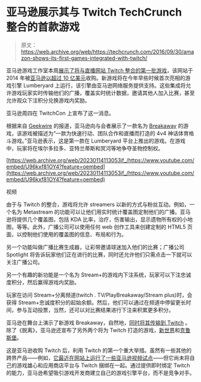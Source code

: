 # 亚马逊展示其与 Twitch TechCrunch 整合的首款游戏

> 原文：<https://web.archive.org/web/https://techcrunch.com/2016/09/30/amazon-shows-its-first-games-integrated-with-twitch/>

亚马逊游戏工作室本周[展示了将与直播网站 Twitch 整合的第一批游戏](https://web.archive.org/web/20230114113053/http://www.geekwire.com/2016/amazon-game-studios-unveils-first-games-feature-deep-twitch-integration/)，该网站于 2014 年被[亚马逊以超过 10 亿美元](https://web.archive.org/web/20230114113053/https://techcrunch.com/2014/08/25/amazon-will-buy-twitch-for-over-1-billion/)收购。新游戏将在今年早些时候首次亮相的游戏引擎 Lumberyard 上运行，该引擎由亚马逊网络服务提供支持。这些集成将允许游戏玩家实时传输他们的广播，覆盖实时统计数据，邀请其他人加入比赛，甚至允许观众下注积分兑换游戏内奖励。

亚马逊周四在 TwitchCon 上宣布了这一消息。

根据来自 [Geekwire](https://web.archive.org/web/20230114113053/http://www.geekwire.com/2016/amazon-game-studios-unveils-first-games-feature-deep-twitch-integration/) 的报道，亚马逊向与会者展示了一款名为 [Breakaway](https://web.archive.org/web/20230114113053/https://playbreakaway.com/) 的游戏，该游戏被描述为“一款为快速行动、团队合作和直播而打造的 4v4 神话体育格斗游戏。”亚马逊表示，这是第一款在 Lumberyard 平台上推出的游戏。在游戏中，玩家将在埃尔多拉多、亚特兰蒂斯和冥河等地争夺圣物控制权。

[https://web.archive.org/web/20230114113053if_/https://www.youtube.com/embed/U96kxf81OY4?feature=oembed](https://web.archive.org/web/20230114113053if_/https://www.youtube.com/embed/U96kxf81OY4?feature=oembed)

视频

由于与 Twitch 的整合，游戏将允许 streamers 以新的方式与粉丝互动。例如，一个名为 Metastream 的功能可以让他们用实时统计覆盖图定制他们的广播。亚马逊将提供几个覆盖图，包括 KDA 比率，治疗，伤害输出，显示遗物所有权的小地图，等等。此外，广播公司可以使用任何 web 创作工具来创建定制的 HTML5 页面，以控制他们使用的覆盖图的信息、布局和行为。

另一个功能叫做广播比赛生成器，让彩带邀请球迷加入他们的比赛；广播公司 Spotlight 将告诉玩家他们正在进行的比赛，同时还允许他们只需点击一下就可以关注广播公司。

另一个有趣的新功能是一个名为 Stream+的游戏内下注系统，玩家可以下注忠诚度积分，然后赢得游戏内奖励。

玩家在访问 Stream+分离频道(twitch . TV/PlayBreakaway/Stream plus)时，会获得 Stream+忠诚度积分的起始余额。然后，他们可以通过在频道中停留更长时间，参与互动投票，当然，还可以对比赛结果进行下注来积累更多积分。

亚马逊在舞台上演示了新游戏 Breakaway，自然地，[同时将其传输到 Twitch](https://web.archive.org/web/20230114113053/https://www.twitch.tv/playbreakaway) 。除了《脱离》，亚马逊还宣布了另外两个将为 Twitch 打造的游戏，[新世界](https://web.archive.org/web/20230114113053/https://www.amazon.com/dp/B01M07V5OS)和[克鲁斯堡](https://web.archive.org/web/20230114113053/https://www.amazon.com/dp/B01LYWC8R9)。

这是亚马逊收购 Twitch 后，利用 Twitch 的第一个重大举措。虽然有一些其他的跨界产品——例如，[它最近在网站上运行了一些亚马逊视频试点](https://web.archive.org/web/20230114113053/https://techcrunch.com/2016/08/08/amazon-video-pilots-will-stream-on-twitch/)——但它尚未将自己的游戏雄心和应用商店平台与 Twitch 捆绑在一起。通过提供即时绑定 Twitch 的能力，亚马逊希望吸引游戏开发商建立自己的游戏引擎平台，而不是竞争对手。